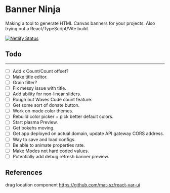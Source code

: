 # Banner Ninja

Making a tool to generate HTML Canvas banners for your projects.
Also trying out a React/TypeScript/Vite build.

[![Netlify Status](https://api.netlify.com/api/v1/badges/10f79a94-2d62-4e85-8225-38bf04b15412/deploy-status)](https://app.netlify.com/sites/banner-ninja/deploys)

## Todo

---

- [ ] Add x Count/Count offset?
- [ ] Make title editor.
- [ ] Grain filter?
- [ ] Fix messy issue with title.
- [ ] Add ability for non-linear sliders.
- [ ] Rough out Waves Code count feature.
- [ ] Get some sort of donate button.
- [ ] Work on mode color themes.
- [ ] Rebuild color picker + pick better default colors.
- [ ] Start plasma Preview.
- [ ] Get bokehs moving.
- [ ] Get app deployed on actual domain, update API gateway CORS address.
- [ ] Way to save and load configs.
- [ ] Be able to animate properties rate.
- [ ] Make Modes not hard coded values.
- [ ] Potentially add debug refresh banner preview.

## References

drag location component
https://github.com/mat-sz/react-var-ui
